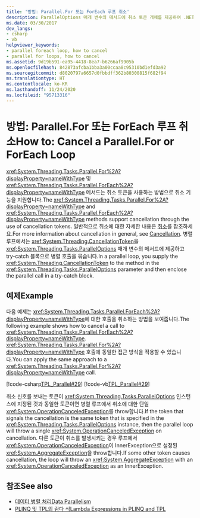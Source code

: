 ```yaml
---
title: '방법: Parallel.For 또는 ForEach 루프 취소'
description: ParallelOptions 매개 변수의 메서드에 취소 토큰 개체를 제공하여 .NET에서 Parallel.For 또는 Parallel.ForEach 루프를 취소합니다.
ms.date: 03/30/2017
dev_langs:
- csharp
- vb
helpviewer_keywords:
- parallel foreach loop, how to cancel
- parallel for loops, how to cancel
ms.assetid: 9d19b591-ea95-4418-8ea7-b6266af9905b
ms.openlocfilehash: 842873afcba1bba3a00ccaa8c95310bd1efd3a92
ms.sourcegitcommit: d8020797a6657d0fbbdff362b80300815f682f94
ms.translationtype: HT
ms.contentlocale: ko-KR
ms.lasthandoff: 11/24/2020
ms.locfileid: "95713316"
---
```

# <a name="how-to-cancel-a-parallelfor-or-foreach-loop"></a><span data-ttu-id="bb7d7-103">방법: Parallel.For 또는 ForEach 루프 취소</span><span class="sxs-lookup"><span data-stu-id="bb7d7-103">How to: Cancel a Parallel.For or ForEach Loop</span></span>

<span data-ttu-id="bb7d7-104"><xref:System.Threading.Tasks.Parallel.For%2A?displayProperty=nameWithType> 및 <xref:System.Threading.Tasks.Parallel.ForEach%2A?displayProperty=nameWithType> 메서드는 취소 토큰을 사용하는 방법으로 취소 기능을 지원합니다.</span><span class="sxs-lookup"><span data-stu-id="bb7d7-104">The <xref:System.Threading.Tasks.Parallel.For%2A?displayProperty=nameWithType> and <xref:System.Threading.Tasks.Parallel.ForEach%2A?displayProperty=nameWithType> methods support cancellation through the use of cancellation tokens.</span></span> <span data-ttu-id="bb7d7-105">일반적으로 취소에 대한 자세한 내용은 [취소](../threading/cancellation-in-managed-threads.md)를 참조하세요.</span><span class="sxs-lookup"><span data-stu-id="bb7d7-105">For more information about cancellation in general, see [Cancellation](../threading/cancellation-in-managed-threads.md).</span></span> <span data-ttu-id="bb7d7-106">병렬 루프에서는 <xref:System.Threading.CancellationToken>을 <xref:System.Threading.Tasks.ParallelOptions> 매개 변수의 메서드에 제공하고 try-catch 블록으로 병렬 호출을 묶습니다.</span><span class="sxs-lookup"><span data-stu-id="bb7d7-106">In a parallel loop, you supply the <xref:System.Threading.CancellationToken> to the method in the <xref:System.Threading.Tasks.ParallelOptions> parameter and then enclose the parallel call in a try-catch block.</span></span>  
  
## <a name="example"></a><span data-ttu-id="bb7d7-107">예제</span><span class="sxs-lookup"><span data-stu-id="bb7d7-107">Example</span></span>  

 <span data-ttu-id="bb7d7-108">다음 예제는 <xref:System.Threading.Tasks.Parallel.ForEach%2A?displayProperty=nameWithType>에 대한 호출을 취소하는 방법을 보여줍니다.</span><span class="sxs-lookup"><span data-stu-id="bb7d7-108">The following example shows how to cancel a call to <xref:System.Threading.Tasks.Parallel.ForEach%2A?displayProperty=nameWithType>.</span></span> <span data-ttu-id="bb7d7-109"><xref:System.Threading.Tasks.Parallel.For%2A?displayProperty=nameWithType> 호출에 동일한 접근 방식을 적용할 수 있습니다.</span><span class="sxs-lookup"><span data-stu-id="bb7d7-109">You can apply the same approach to a <xref:System.Threading.Tasks.Parallel.For%2A?displayProperty=nameWithType> call.</span></span>  
  
 [!code-csharp[TPL_Parallel#29](../../../samples/snippets/csharp/VS_Snippets_Misc/tpl_parallel/cs/parallel_cancel.cs#29)]
 [!code-vb[TPL_Parallel#29](../../../samples/snippets/visualbasic/VS_Snippets_Misc/tpl_parallel/vb/cancelloop.vb#29)]  
  
 <span data-ttu-id="bb7d7-110">취소 신호를 보내는 토큰이 <xref:System.Threading.Tasks.ParallelOptions> 인스턴스에 지정된 것과 동일한 토큰이면 병렬 루프에서 취소에 대한 단일 <xref:System.OperationCanceledException>를 throw합니다.</span><span class="sxs-lookup"><span data-stu-id="bb7d7-110">If the token that signals the cancellation is the same token that is specified in the <xref:System.Threading.Tasks.ParallelOptions> instance, then the parallel loop will throw a single <xref:System.OperationCanceledException> on cancellation.</span></span> <span data-ttu-id="bb7d7-111">다른 토큰이 취소를 발생시키는 경우 루프에서 <xref:System.OperationCanceledException>이 InnerException으로 설정된 <xref:System.AggregateException>을 throw합니다.</span><span class="sxs-lookup"><span data-stu-id="bb7d7-111">If some other token causes cancellation, the loop will throw an <xref:System.AggregateException> with an <xref:System.OperationCanceledException> as an InnerException.</span></span>  
  
## <a name="see-also"></a><span data-ttu-id="bb7d7-112">참조</span><span class="sxs-lookup"><span data-stu-id="bb7d7-112">See also</span></span>

- [<span data-ttu-id="bb7d7-113">데이터 병렬 처리</span><span class="sxs-lookup"><span data-stu-id="bb7d7-113">Data Parallelism</span></span>](data-parallelism-task-parallel-library.md)
- [<span data-ttu-id="bb7d7-114">PLINQ 및 TPL의 람다 식</span><span class="sxs-lookup"><span data-stu-id="bb7d7-114">Lambda Expressions in PLINQ and TPL</span></span>](lambda-expressions-in-plinq-and-tpl.md)
